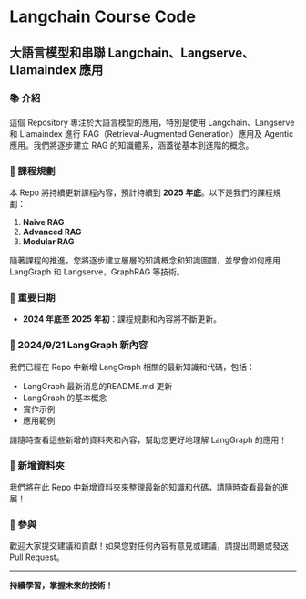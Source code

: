 # Langchain Course Code
## 大語言模型和串聯 Langchain、Langserve、Llamaindex 應用

### 📚 介紹
這個 Repository 專注於大語言模型的應用，特別是使用 Langchain、Langserve 和 Llamaindex 進行 RAG（Retrieval-Augmented Generation）應用及 Agentic 應用。我們將逐步建立 RAG 的知識體系，涵蓋從基本到進階的概念。

### 🚀 課程規劃
本 Repo 將持續更新課程內容，預計持續到 **2025 年底**。以下是我們的課程規劃：

1. **Naive RAG**
2. **Advanced RAG**
3. **Modular RAG**

隨著課程的推進，您將逐步建立層層的知識概念和知識圖譜，並學會如何應用 LangGraph 和 Langserve，GraphRAG 等技術。

### 📅 重要日期
- **2024 年底至 2025 年初**：課程規劃和內容將不斷更新。

### 🌟 2024/9/21 LangGraph 新內容
我們已經在 Repo 中新增 LangGraph 相關的最新知識和代碼，包括：
- LangGraph 最新消息的README.md 更新
- LangGraph 的基本概念
- 實作示例
- 應用範例

請隨時查看這些新增的資料夾和內容，幫助您更好地理解 LangGraph 的應用！

### 🌟 新增資料夾
我們將在此 Repo 中新增資料夾來整理最新的知識和代碼，請隨時查看最新的進展！

### 🤝 參與
歡迎大家提交建議和貢獻！如果您對任何內容有意見或建議，請提出問題或發送 Pull Request。

---

**持續學習，掌握未來的技術！**
